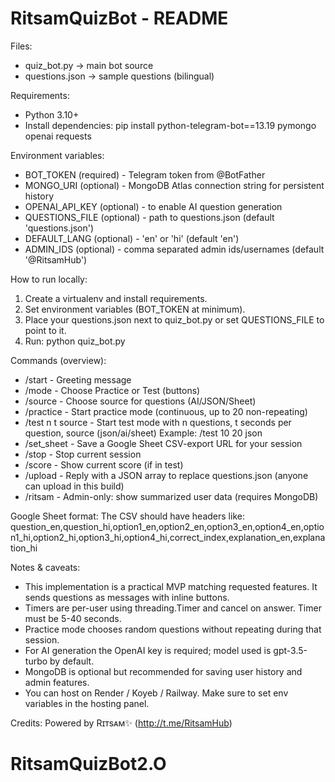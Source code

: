 
RitsamQuizBot - README
======================

Files:
- quiz_bot.py       -> main bot source
- questions.json    -> sample questions (bilingual)

Requirements:
- Python 3.10+
- Install dependencies:
    pip install python-telegram-bot==13.19 pymongo openai requests

Environment variables:
- BOT_TOKEN       (required) - Telegram token from @BotFather
- MONGO_URI       (optional) - MongoDB Atlas connection string for persistent history
- OPENAI_API_KEY  (optional) - to enable AI question generation
- QUESTIONS_FILE  (optional) - path to questions.json (default 'questions.json')
- DEFAULT_LANG    (optional) - 'en' or 'hi' (default 'en')
- ADMIN_IDS       (optional) - comma separated admin ids/usernames (default '@RitsamHub')

How to run locally:
1. Create a virtualenv and install requirements.
2. Set environment variables (BOT_TOKEN at minimum).
3. Place your questions.json next to quiz_bot.py or set QUESTIONS_FILE to point to it.
4. Run:
    python quiz_bot.py

Commands (overview):
- /start             - Greeting message
- /mode              - Choose Practice or Test (buttons)
- /source            - Choose source for questions (AI/JSON/Sheet)
- /practice          - Start practice mode (continuous, up to 20 non-repeating)
- /test n t source   - Start test mode with n questions, t seconds per question, source (json/ai/sheet)
                     Example: /test 10 20 json
- /set_sheet <url>   - Save a Google Sheet CSV-export URL for your session
- /stop              - Stop current session
- /score             - Show current score (if in test)
- /upload            - Reply with a JSON array to replace questions.json (anyone can upload in this build)
- /ritsam            - Admin-only: show summarized user data (requires MongoDB)

Google Sheet format:
The CSV should have headers like:
question_en,question_hi,option1_en,option2_en,option3_en,option4_en,option1_hi,option2_hi,option3_hi,option4_hi,correct_index,explanation_en,explanation_hi

Notes & caveats:
- This implementation is a practical MVP matching requested features. It sends questions as messages with inline buttons.
- Timers are per-user using threading.Timer and cancel on answer. Timer must be 5-40 seconds.
- Practice mode chooses random questions without repeating during that session.
- For AI generation the OpenAI key is required; model used is gpt-3.5-turbo by default.
- MongoDB is optional but recommended for saving user history and admin features.
- You can host on Render / Koyeb / Railway. Make sure to set env variables in the hosting panel.

Credits:
Powered by Rɪᴛsᴀᴍ✨ (http://t.me/RitsamHub)
# RitsamQuizBot2.O